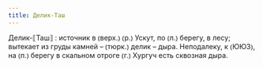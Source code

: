 ```yaml
---
title: Делик-Таш
---
```


Делик-⟦Таш⟧
: источник в ⦅верх.⦆ ⦅р.⦆ Ускут, по ⦅л.⦆ берегу, в лесу; вытекает из груды камней – ⦅тюрк.⦆ делик – дыра. Неподалеку, к ⦅ЮЮЗ⦆, на ⦅п.⦆ берегу в скальном отроге ⦅г.⦆ Хургуч есть сквозная дыра.
